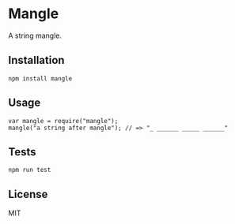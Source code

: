 Mangle
======

A string mangle.

Installation
------------

    npm install mangle

Usage
-----

    var mangle = require("mangle");
    mangle("a string after mangle"); // => "_ ______ _____ ______"

Tests
-----

    npm run test

License
-------

MIT
